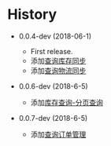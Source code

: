 # History

* 0.0.4-dev (2018-06-1)
    * First release.
    * 添加[查询库存同步](http://112.126.83.15/open_api/wordpress/2017/04/11/%E6%9F%A5%E8%AF%A2%E5%BA%93%E5%AD%98%E5%90%8C%E6%AD%A5/)
    * 添加[查询物流同步](http://112.126.83.15/open_api/wordpress/2017/04/11/%E6%9F%A5%E8%AF%A2%E7%89%A9%E6%B5%81%E5%90%8C%E6%AD%A5/)

* 0.0.6-dev (2018-6-5)
    * 添加[库存查询-分页查询](http://112.126.83.15/open_api/wordpress/2017/07/06/%E5%BA%93%E5%AD%98%E6%9F%A5%E8%AF%A2-%E5%88%86%E9%A1%B5%E6%9F%A5%E8%AF%A2/)

* 0.0.7-dev (2018-6-5)
    * 添加[查询订单管理](http://112.126.83.15/open_api/wordpress/2017/04/11/%E6%9F%A5%E8%AF%A2%E8%AE%A2%E5%8D%95%E7%AE%A1%E7%90%86/)
